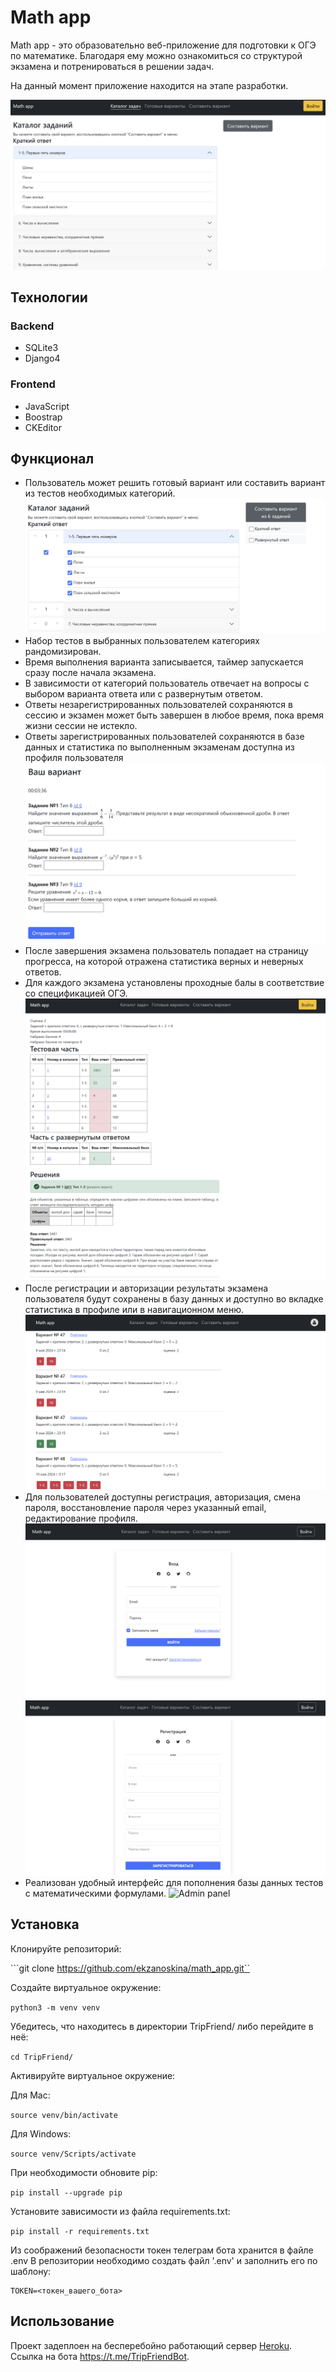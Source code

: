 Math app
===============

Math app - это образовательно веб-приложение для подготовки к ОГЭ по математике. Благодаря ему можно ознакомиться со структурой экзамена и потренироваться в решении задач.

На данный момент приложение находится на этапе разработки.

![Start page](screenshots/main_page.png?raw=true "Start page")

Технологии
----------------
### Backend

- SQLite3
- Django4

### Frontend

- JavaScript
- Boostrap
- CKEditor


Функционал
----------------
* Пользователь может решить готовый вариант или составить вариант из тестов необходимых категорий.
![Select tests](screenshots/select_tests.png?raw=true "Select tests")
* Набор тестов в выбранных пользователем категориях рандомизирован.
* Время выполнения варианта записывается, таймер запускается сразу после начала экзамена.
* В зависимости от категорий пользователь отвечает на вопросы с выбором варианта ответа или с развернутым ответом.
* Ответы незарегистрированных пользователей сохраняются в сессию и экзамен может быть завершен в любое время, пока время жизни сессии не истекло.
* Ответы зарегистрированных пользователей сохраняются в базе данных и статистика по выполненным экзаменам доступна из профиля пользователя
![Exam](screenshots/exam.png?raw=true "Exam")  
* После завершения экзамена пользователь попадает на страницу прогресса, на которой отражена статистика верных и неверных ответов.
* Для каждого экзамена установлены проходные балы в соответствие со спецификацией ОГЭ.
![Result page](screenshots/result.png?raw=true "Result")
* После регистрации и авторизации результаты экзамена пользователя будут сохранены в базу данных и доступно во вкладке статистика в профиле или в навигационном меню.
![Statistics page](screenshots/statistics.png?raw=true "Statistics")
* Для пользователей доступны регистрация, авторизация, смена пароля, восстановление пароля через указанный email, редактирование профиля.
![Authorization page](screenshots/authorization.png?raw=true "Authorization")
![Registration page](screenshots/registration.png?raw=true "Registration")
* Реализован удобный интерфейс для пополнения базы данных тестов с математическими формулами.
![Admin panel](https://i.imgur.com/o3nxhAp.png "Admin interface")


Установка
------------
Клонируйте репозиторий:

```git clone https://github.com/ekzanoskina/math_app.git``

Cоздайте виртуальное окружение:

```python3 -m venv venv```

Убедитесь, что находитесь в директории TripFriend/ либо перейдите в неё:

```cd TripFriend/```

Активируйте виртуальное окружение:

Для Mac:
 
```source venv/bin/activate```

Для Windows:

```source venv/Scripts/activate```

При необходимости обновите pip:

```pip install --upgrade pip```

Установите зависимости из файла requirements.txt:

```pip install -r requirements.txt```

Из соображений безопасности токен телеграм бота хранится в файле .env В репозитории необходимо создать файл '.env' и заполнить его по шаблону:

```
TOKEN=<токен_вашего_бота>
```


Использование
------------
Проект задеплоен на бесперебойно работающий сервер [Heroku](https://www.heroku.com/).
Ссылка на бота https://t.me/TripFriendBot.